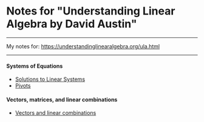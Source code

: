 # Notes for "Understanding Linear Algebra by David Austin"

----

My notes for: https://understandinglinearalgebra.org/ula.html

----

#### Systems of Equations
 - [Solutions to Linear Systems](./01_systems_of_equations_solutions_to_linear_systems.md)
 - [Pivots](./01_systems_of_equations_pivots.md)

#### Vectors, matrices, and linear combinations
 - [Vectors and linear combinations](./2.1_vectors_and_linear_combinations.md)
